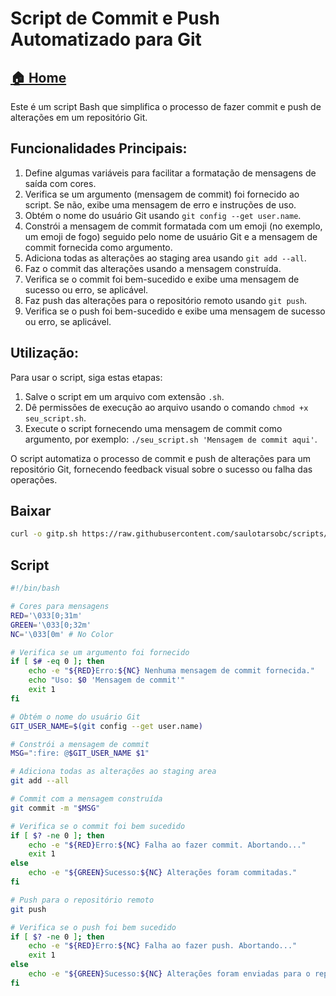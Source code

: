 # Script de Commit e Push Automatizado para Git

## [🏠 Home](/readme.md)

Este é um script Bash que simplifica o processo de fazer commit e push de alterações em um repositório Git.

## Funcionalidades Principais:

1. Define algumas variáveis para facilitar a formatação de mensagens de saída com cores.
2. Verifica se um argumento (mensagem de commit) foi fornecido ao script. Se não, exibe uma mensagem de erro e instruções de uso.
3. Obtém o nome do usuário Git usando `git config --get user.name`.
4. Constrói a mensagem de commit formatada com um emoji (no exemplo, um emoji de fogo) seguido pelo nome de usuário Git e a mensagem de commit fornecida como argumento.
5. Adiciona todas as alterações ao staging area usando `git add --all`.
6. Faz o commit das alterações usando a mensagem construída.
7. Verifica se o commit foi bem-sucedido e exibe uma mensagem de sucesso ou erro, se aplicável.
8. Faz push das alterações para o repositório remoto usando `git push`.
9. Verifica se o push foi bem-sucedido e exibe uma mensagem de sucesso ou erro, se aplicável.

## Utilização:

Para usar o script, siga estas etapas:

1. Salve o script em um arquivo com extensão `.sh`.
2. Dê permissões de execução ao arquivo usando o comando `chmod +x seu_script.sh`.
3. Execute o script fornecendo uma mensagem de commit como argumento, por exemplo: `./seu_script.sh 'Mensagem de commit aqui'`.

O script automatiza o processo de commit e push de alterações para um repositório Git, fornecendo feedback visual sobre o sucesso ou falha das operações.

## Baixar

```sh
curl -o gitp.sh https://raw.githubusercontent.com/saulotarsobc/scripts/master/bash/gitp/gitp.sh
```

## Script

```sh
#!/bin/bash

# Cores para mensagens
RED='\033[0;31m'
GREEN='\033[0;32m'
NC='\033[0m' # No Color

# Verifica se um argumento foi fornecido
if [ $# -eq 0 ]; then
    echo -e "${RED}Erro:${NC} Nenhuma mensagem de commit fornecida."
    echo "Uso: $0 'Mensagem de commit'"
    exit 1
fi

# Obtém o nome do usuário Git
GIT_USER_NAME=$(git config --get user.name)

# Constrói a mensagem de commit
MSG=":fire: @$GIT_USER_NAME $1"

# Adiciona todas as alterações ao staging area
git add --all

# Commit com a mensagem construída
git commit -m "$MSG"

# Verifica se o commit foi bem sucedido
if [ $? -ne 0 ]; then
    echo -e "${RED}Erro:${NC} Falha ao fazer commit. Abortando..."
    exit 1
else
    echo -e "${GREEN}Sucesso:${NC} Alterações foram commitadas."
fi

# Push para o repositório remoto
git push

# Verifica se o push foi bem sucedido
if [ $? -ne 0 ]; then
    echo -e "${RED}Erro:${NC} Falha ao fazer push. Abortando..."
    exit 1
else
    echo -e "${GREEN}Sucesso:${NC} Alterações foram enviadas para o repositório remoto."
fi
```
